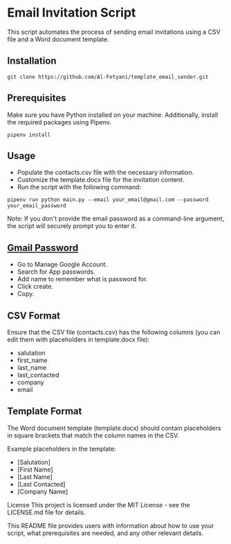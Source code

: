 # Email Invitation Script

This script automates the process of sending email invitations using a CSV file and a Word document template.
## Installation
```
git clone https://github.com/Al-Fetyani/template_email_sender.git
```
## Prerequisites

Make sure you have Python installed on your machine. Additionally, install the required packages using Pipenv.

```
pipenv install
```
## Usage

* Populate the contacts.csv file with the necessary information.
* Customize the template.docx file for the invitation content.
* Run the script with the following command:
```
pipenv run python main.py --email your_email@gmail.com --password your_email_password
```
Note: If you don't provide the email password as a command-line argument, the script will securely prompt you to enter it.

## [Gmail Password](https://myaccount.google.com/apppasswords?pli=1&rapt=AEjHL4Po7vgONUOI9GvrgnMxd85STlPGEVkCCPSaoBvFNKnFV1RVYzcz0fB_y2uO_37g5p0KRt0ZoYzip4KqvR4GY-IbsRzEtqsFLv8sDgsoew6m6-kEw8Q)
* Go to Manage Google Account.
* Search for App passwords.
* Add name to remember what is password for.
* Click create.
* Copy.

## CSV Format
Ensure that the CSV file (contacts.csv) has the following columns (you can edit them with placeholders in template.docx file):

* salutation
* first_name
* last_name
* last_contacted
* company
* email

## Template Format
The Word document template (template.docx) should contain placeholders in square brackets that match the column names in the CSV.

Example placeholders in the template:

* [Salutation]
* [First Name]
* [Last Name]
* [Last Contacted]
* [Company Name]

License
This project is licensed under the MIT License - see the LICENSE.md file for details.

This README file provides users with information about how to use your script, what prerequisites are needed, and any other relevant details.
